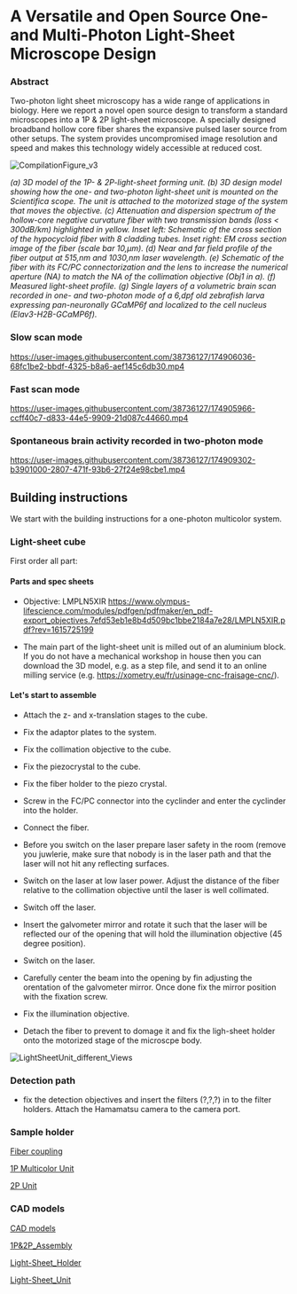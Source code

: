 # A Versatile and Open Source One- and Multi-Photon Light-Sheet Microscope Design

### Abstract
Two-photon light sheet microscopy has a wide range of applications in biology. Here we report a novel open source design to transform a standard microscopes into a 1P \& 2P light-sheet microscope. A specially designed broadband hollow core fiber shares the expansive pulsed laser source from other setups. The system provides uncompromised image resolution and speed and makes this technology widely accessible at reduced cost.

![CompilationFigure_v3](https://user-images.githubusercontent.com/38736127/174906572-d85802cc-6171-40a8-a8f5-7138b5235d8f.png)

*(a) 3D model of the 1P- \& 2P-light-sheet forming unit. (b) 3D design model showing how the one- and two-photon light-sheet unit is mounted on the Scientifica scope. The unit is attached to the motorized stage of the system that moves the objective. (c) Attenuation and dispersion spectrum of the hollow-core negative curvature fiber with two transmission bands (loss $<$ 300dB/km) highlighted in yellow. Inset left: Schematic of the cross section of the hypocycloid fiber with 8 cladding tubes. Inset right: EM cross section image of the fiber (scale bar 10\,$\mu$m). (d) Near and far field profile of the fiber output at 515\,nm and 1030\,nm laser wavelength. (e) Schematic of the fiber with its FC/PC connectorization and the lens to increase the numerical aperture (NA) to match the NA of the collimation objective (Obj1 in a). (f) Measured light-sheet profile. (g) Single layers of a volumetric brain scan recorded in one- and two-photon mode of a 6\,dpf old zebrafish larva expressing pan-neuronally GCaMP6f and localized to the cell nucleus (Elav3-H2B-GCaMP6f).*


### Slow scan mode

https://user-images.githubusercontent.com/38736127/174906036-68fc1be2-bbdf-4325-b8a6-aef145c6db30.mp4

### Fast scan mode

https://user-images.githubusercontent.com/38736127/174905966-ccff40c7-d833-44e5-9909-21d087c44660.mp4



### Spontaneous brain activity recorded in two-photon mode



https://user-images.githubusercontent.com/38736127/174909302-b3901000-2807-471f-93b6-27f24e98cbe1.mp4

## Building instructions


We start with the building instructions for a one-photon multicolor system. 



### Light-sheet cube



First order all part:

#### Parts and spec sheets
* Objective: LMPLN5XIR
https://www.olympus-lifescience.com/modules/pdfgen/pdfmaker/en_pdf-export_objectives.7efd53eb1e8b4d509bc1bbe2184a7e28/LMPLN5XIR.pdf?rev=1615725199


* The main part of the light-sheet unit is  milled out of an aluminium block. If you do not have a mechanical workshop in house then you can download the 3D model, e.g. as a step file, and send it to an online milling service (e.g. https://xometry.eu/fr/usinage-cnc-fraisage-cnc/). 


#### Let's start to assemble
* Attach the z- and x-translation stages to the cube. 

* Fix the adaptor plates to the system.

* Fix the collimation objective to the cube. 

* Fix the piezocrystal to the cube. 

* Fix the fiber holder to the piezo crystal.

* Screw in the FC/PC connector into the cyclinder and enter the cyclinder into the holder. 


* Connect the fiber. 

* Before you switch on the laser prepare laser safety in the room (remove you juwlerie, make sure that nobody is in the laser path and that the laser will not hit any reflecting surfaces. 

* Switch on the laser at low laser power. Adjust the distance of the fiber relative to the collimation objective until the laser is well collimated. 

* Switch off the laser. 

* Insert the galvometer mirror and rotate it such that the laser will be reflected our of the opening that will hold the illumination objective (45 degree position). 

* Switch on the laser.

* Carefully center the beam into the opening by fin adjusting the orentation of the galvometer mirror. Once done fix the mirror position with the fixation screw. 

* Fix the illumination objective.

* Detach the fiber to prevent to domage it and fix the ligh-sheet holder onto the motorized stage of the microscpe body.

![LightSheetUnit_different_Views](https://user-images.githubusercontent.com/38736127/175005382-7465c87b-a4d5-4bc8-8349-bc513ecaa548.png)


### Detection path

* fix the detection objectives and insert the filters (?,?,?) in to the filter holders. Attach the Hamamatsu camera to the camera port. 


### Sample holder






















[Fiber coupling](Fiber_coupling)

[1P Multicolor Unit](1P_Multicolor_Unit)


[2P Unit](2P_Unit)





### CAD models

[CAD models](CAD_models)

[1P&2P_Assembly](CAD_models/1P&2P_Assembly.stl)

[Light-Sheet_Holder](CAD_models/Light-Sheet_Holder_Assembly_v3.stl)

[Light-Sheet_Unit](CAD_models/Light-Sheet_Unit_Assembly_v6.stl)


